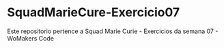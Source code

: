# SquadMarieCure-Exercicio07
Este repositorio pertence a Squad Marie Curie  - Exercicios da semana 07 - WoMakers Code
